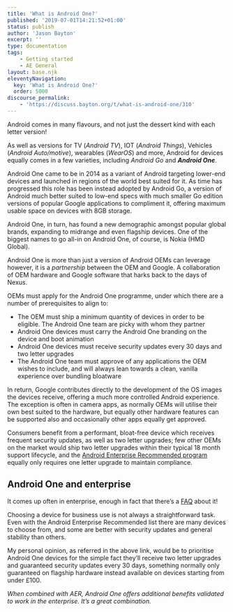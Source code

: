```yaml
---
title: 'What is Android One?'
published: '2019-07-01T14:21:52+01:00'
status: publish
author: 'Jason Bayton'
excerpt: ''
type: documentation
tags: 
    - Getting started
    - AE General
layout: base.njk
eleventyNavigation:
  key: 'What is Android One?'
  order: 5000
discourse_permalink:
    - 'https://discuss.bayton.org/t/what-is-android-one/310'
---
```

Android comes in many flavours, and not just the dessert kind with each letter version!

As well as versions for TV (*Android TV*), IOT (*Android Things*), Vehicles (*Android Auto/motive*), wearables (*WearOS*) and more, Android for devices equally comes in a few varieties, including *Android Go* and ***Android One***.

Android One came to be in 2014 as a variant of Android targeting lower-end devices and launched in regions of the world best suited for it. As time has progressed this role has been instead adopted by Android Go, a version of Android much better suited to low-end specs with much smaller Go edition versions of popular Google applications to compliment it, offering maximum usable space on devices with 8GB storage.

Android One, in turn, has found a new demographic amongst popular global brands, expanding to midrange and even flagship devices. One of the biggest names to go all-in on Android One, of course, is Nokia (HMD Global).

Android One is more than just a version of Android OEMs can leverage however, it is a *partnership* between the OEM and Google. A collaboration of OEM hardware and Google software that harks back to the days of Nexus.

OEMs must apply for the Android One programme, under which there are a number of prerequisites to align to:

- The OEM must ship a minimum quantity of devices in order to be eligible. The Android One team are picky with whom they partner
- Android One devices must carry the Android One branding on the device and boot animation
- Android One devices must receive security updates every 30 days and two letter upgrades
- The Android One team must approve of any applications the OEM wishes to include, and will always lean towards a clean, vanilla experience over bundling bloatware

In return, Google contributes directly to the development of the OS images the devices receive, offering a much more controlled Android experience. The exception is often in camera apps, as normally OEMs will utilise their own best suited to the hardware, but equally other hardware features can be supported also and occasionally other apps equally get approved.

Consumers benefit from a performant, bloat-free device which receives frequent security updates, as well as two letter upgrades; few other OEMs on the market would ship two letter upgrades within their typical 18 month support lifecycle, and the [Android Enterprise Recommended program](/android/what-is-android-enterprise-recommended/) equally only requires one letter upgrade to maintain compliance.

Android One and enterprise
--------------------------

It comes up often in enterprise, enough in fact that there’s a [FAQ](/android/android-enterprise-faq/#is-android-one-better-than-aer-or-the-other-way-around) about it!

Choosing a device for business use is not always a straightforward task. Even with the Android Enterprise Recommended list there are many devices to choose from, and some are better with security updates and general stability than others.

My personal opinion, as referred in the above link, would be to prioritise Android One devices for the simple fact they’ll receive two letter upgrades and guaranteed security updates every 30 days, something normally only guaranteed on flagship hardware instead available on devices starting from under £100.

*When combined with AER, Android One offers additional benefits validated to work in the enterprise. It’s a great combination.*[](/android/android-enterprise-faq/#whats-the-best-provisioning-method)